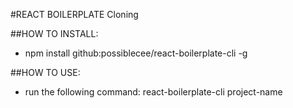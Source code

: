 #REACT BOILERPLATE Cloning

##HOW TO INSTALL:
- npm install github:possiblecee/react-boilerplate-cli -g

##HOW TO USE:
- run the following command: react-boilerplate-cli project-name
